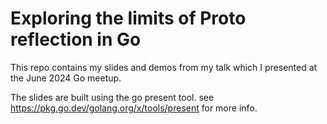 # Exploring the limits of Proto reflection in Go

This repo contains my slides and demos from my talk which I presented at the June 2024 Go meetup.

The slides are built using the go present tool. see https://pkg.go.dev/golang.org/x/tools/present for more info.

